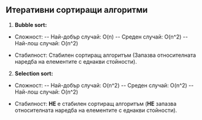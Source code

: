 ## Итеративни сортиращи алгоритми
 1.  **Bubble sort:**
 - Сложност:
 -- Най-добър случай: O(n)
 -- Среден случай: O(n^2)
  -- Най-лош случай: O(n^2)
  
 - Стабилност:
 Стабилен сортиращ алгоритъм (Запазва относителната наредба на елементите с еднакви стойности).
 2. **Selection sort:**
 - Сложност:
 -- Най-добър случай: O(n^2)
 -- Среден случай: O(n^2)
  -- Най-лош случай: O(n^2)
  
 - Стабилност:
 **НЕ** е стабилен сортиращ алгоритъм (**НЕ** запазва относителната наредба на елементите с еднакви стойности).

